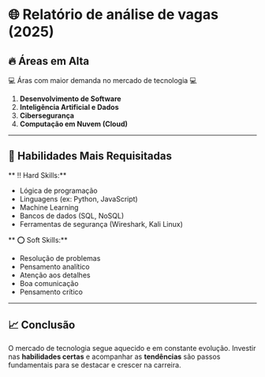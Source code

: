 # 🌐 Relatório de análise de vagas (2025)

## 🔥 Áreas em Alta

💻 Áras com maior demanda no mercado de tecnologia 💻

1. **Desenvolvimento de Software**
2. **Inteligência Artificial e Dados**
3. **Cibersegurança**
4. **Computação em Nuvem (Cloud)**

---

## 🧠 Habilidades Mais Requisitadas

** ‼️ Hard Skills:**
- Lógica de programação  
- Linguagens (ex: Python, JavaScript)  
- Machine Learning  
- Bancos de dados (SQL, NoSQL)
- Ferramentas de segurança (Wireshark, Kali Linux)

** ⭕ Soft Skills:**
- Resolução de problemas  
- Pensamento analítico
- Atenção aos detalhes  
- Boa comunicação
- Pensamento crítico

---

## 📈 Conclusão

O mercado de tecnologia segue aquecido e em constante evolução. Investir nas **habilidades certas** e acompanhar as **tendências** são passos fundamentais para se destacar e crescer na carreira.
